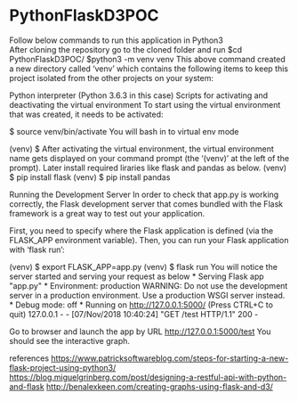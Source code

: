 # PythonFlaskD3POC

Follow below commands to run this application in Python3<br/> 
After cloning the repository go to the cloned folder and run
$cd PythonFlaskD3POC/
$python3 -m venv venv
  This above command created a new directory called ‘venv’ which contains the following items to keep this project isolated from the   other projects on your system:

  Python interpreter (Python 3.6.3 in this case)
  Scripts for activating and deactivating the virtual environment
  To start using the virtual environment that was created, it needs to be activated:

$ source venv/bin/activate
  You will bash in to virtual env mode

(venv) $
  After activating the virtual environment, the virtual environment name gets displayed on your command prompt (the ‘(venv)’     at the left of the prompt).
  Later install required liraries like flask and pandas as below.
(venv) $ pip install flask
(venv) $ pip install pandas

Running the Development Server
In order to check that app.py is working correctly, the Flask development server that comes bundled with the Flask framework is a great way to test out your application.

First, you need to specify where the Flask application is defined (via the FLASK_APP environment variable). Then, you can run your Flask application with ‘flask run’:

(venv) $ export FLASK_APP=app.py
(venv) $ flask run
You will notice the server started and serving your request as below
    * Serving Flask app "app.py"
      * Environment: production
      WARNING: Do not use the development server in a production environment.
     Use a production WSGI server instead.
     * Debug mode: off
    * Running on http://127.0.0.1:5000/ (Press CTRL+C to quit)
  127.0.0.1 - - [07/Nov/2018 10:40:24] "GET /test HTTP/1.1" 200 -

Go to browser and launch the app by URL http://127.0.0.1:5000/test You should see the interactive graph.

references
https://www.patricksoftwareblog.com/steps-for-starting-a-new-flask-project-using-python3/
https://blog.miguelgrinberg.com/post/designing-a-restful-api-with-python-and-flask
http://benalexkeen.com/creating-graphs-using-flask-and-d3/
